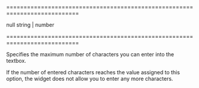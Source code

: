 <!--**
/*-------------------------------------------
    Auto-generated file. Do not modify.
-------------------------------------------

**-->
===========================================================================
<!--default-->null<!--/default-->
<!--type-->string | number<!--/type-->
===========================================================================

<!--shortDescription-->
Specifies the maximum number of characters you can enter into the textbox.
<!--/shortDescription-->

<!--fullDescription-->
If the number of entered characters reaches the value assigned to this option, the widget does not allow you to enter any more characters.


<!--/fullDescription-->